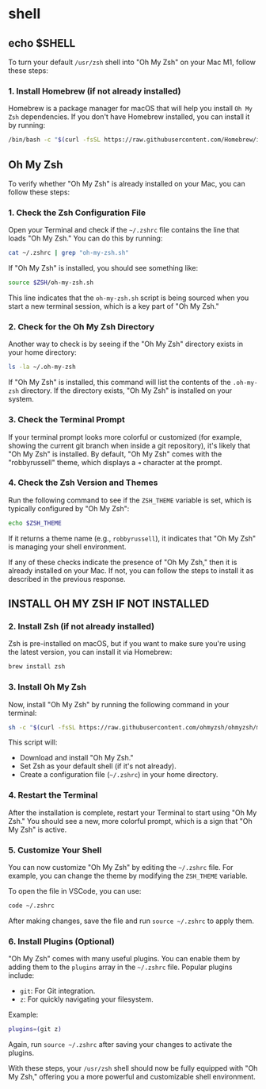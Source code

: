 # shell

## echo $SHELL


To turn your default `/usr/zsh` shell into "Oh My Zsh" on your Mac M1, follow these steps:

### 1. **Install Homebrew (if not already installed)**

Homebrew is a package manager for macOS that will help you install `Oh My Zsh` dependencies. If you don't have Homebrew installed, you can install it by running:

```bash
/bin/bash -c "$(curl -fsSL https://raw.githubusercontent.com/Homebrew/install/HEAD/install.sh)"
```

## Oh My Zsh

To verify whether "Oh My Zsh" is already installed on your Mac, you can follow these steps:

### 1. **Check the Zsh Configuration File**

Open your Terminal and check if the `~/.zshrc` file contains the line that loads "Oh My Zsh." You can do this by running:

```bash
cat ~/.zshrc | grep "oh-my-zsh.sh"
```

If "Oh My Zsh" is installed, you should see something like:

```bash
source $ZSH/oh-my-zsh.sh
```

This line indicates that the `oh-my-zsh.sh` script is being sourced when you start a new terminal session, which is a key part of "Oh My Zsh."

### 2. **Check for the Oh My Zsh Directory**

Another way to check is by seeing if the "Oh My Zsh" directory exists in your home directory:

```bash
ls -la ~/.oh-my-zsh
```

If "Oh My Zsh" is installed, this command will list the contents of the `.oh-my-zsh` directory. If the directory exists, "Oh My Zsh" is installed on your system.

### 3. **Check the Terminal Prompt**

If your terminal prompt looks more colorful or customized (for example, showing the current git branch when inside a git repository), it's likely that "Oh My Zsh" is installed. By default, "Oh My Zsh" comes with the "robbyrussell" theme, which displays a `➜` character at the prompt.

### 4. **Check the Zsh Version and Themes**

Run the following command to see if the `ZSH_THEME` variable is set, which is typically configured by "Oh My Zsh":

```bash
echo $ZSH_THEME
```

If it returns a theme name (e.g., `robbyrussell`), it indicates that "Oh My Zsh" is managing your shell environment.

If any of these checks indicate the presence of "Oh My Zsh," then it is already installed on your Mac. If not, you can follow the steps to install it as described in the previous response.

## INSTALL OH MY ZSH IF NOT INSTALLED


### 2. **Install Zsh (if not already installed)**

Zsh is pre-installed on macOS, but if you want to make sure you're using the latest version, you can install it via Homebrew:

```bash
brew install zsh
```

### 3. **Install Oh My Zsh**

Now, install "Oh My Zsh" by running the following command in your terminal:

```bash
sh -c "$(curl -fsSL https://raw.githubusercontent.com/ohmyzsh/ohmyzsh/master/tools/install.sh)"
```

This script will:

- Download and install "Oh My Zsh."
- Set Zsh as your default shell (if it's not already).
- Create a configuration file (`~/.zshrc`) in your home directory.

### 4. **Restart the Terminal**

After the installation is complete, restart your Terminal to start using "Oh My Zsh." You should see a new, more colorful prompt, which is a sign that "Oh My Zsh" is active.

### 5. **Customize Your Shell**

You can now customize "Oh My Zsh" by editing the `~/.zshrc` file. For example, you can change the theme by modifying the `ZSH_THEME` variable.

To open the file in VSCode, you can use:

```bash
code ~/.zshrc
```

After making changes, save the file and run `source ~/.zshrc` to apply them.

### 6. **Install Plugins (Optional)**

"Oh My Zsh" comes with many useful plugins. You can enable them by adding them to the `plugins` array in the `~/.zshrc` file. Popular plugins include:

- `git`: For Git integration.
- `z`: For quickly navigating your filesystem.

Example:

```bash
plugins=(git z)
```

Again, run `source ~/.zshrc` after saving your changes to activate the plugins.

With these steps, your `/usr/zsh` shell should now be fully equipped with "Oh My Zsh," offering you a more powerful and customizable shell environment.
